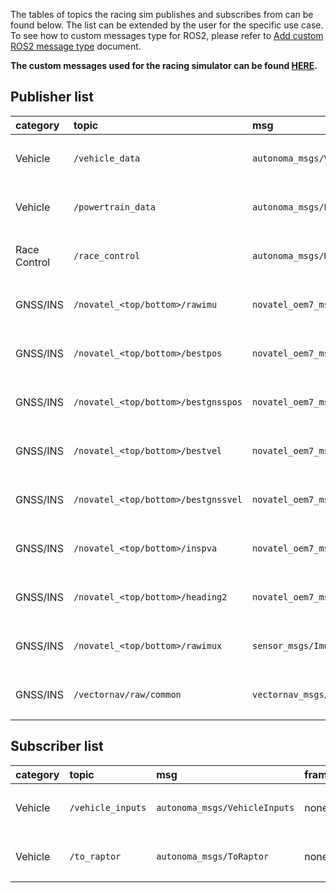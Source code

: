 The tables of topics the racing sim publishes and subscribes from can be found below.
The list can be extended by the user for the specific use case.
To see how to custom messages type for ROS2, please refer to [Add custom ROS2 message type](../../Components/ROS2/AddCustomROS2MessageType/index.md) document.

**The custom messages used for the racing simulator can be found [HERE](https://gitlab.com/autonoma-external/sim-msgs).**

## Publisher list

|category|topic|msg|frame_id|hz|QoS|
|:--|:--|:--|:--|:--|:--|
|Vehicle|`/vehicle_data`|`autonoma_msgs/VehicleData`|none|`100`|`Reliable`, `Volatile`, `Keep last/10`|
|Vehicle|`/powertrain_data`|`autonoma_msgs/PowertrainData`|none|`100`|`Reliable`, `Volatile`, `Keep last/10`|
|Race Control|`/race_control`|`autonoma_msgs/RaceControl`|none|`10`|`Reliable`, `Volatile`, `Keep last/10`|
|GNSS/INS|`/novatel_<top/bottom>/rawimu`|`novatel_oem7_msgs/RAWIMU`|none|`125`|`Reliable`, `Volatile`, `Keep last/10`|
|GNSS/INS|`/novatel_<top/bottom>/bestpos`|`novatel_oem7_msgs/BESTPOS`|none|`20`|`Reliable`, `Volatile`, `Keep last/10`|
|GNSS/INS|`/novatel_<top/bottom>/bestgnsspos`|`novatel_oem7_msgs/BESTPOS`|none|`20`|`Reliable`, `Volatile`, `Keep last/10`|
|GNSS/INS|`/novatel_<top/bottom>/bestvel`|`novatel_oem7_msgs/BESTVEL`|none|`20`|`Reliable`, `Volatile`, `Keep last/10`|
|GNSS/INS|`/novatel_<top/bottom>/bestgnssvel`|`novatel_oem7_msgs/BESTVEL`|none|`20`|`Reliable`, `Volatile`, `Keep last/10`|
|GNSS/INS|`/novatel_<top/bottom>/inspva`|`novatel_oem7_msgs/INSPVA`|none|`20`|`Reliable`, `Volatile`, `Keep last/10`|
|GNSS/INS|`/novatel_<top/bottom>/heading2`|`novatel_oem7_msgs/HEADING2`|none|`20`|`Reliable`, `Volatile`, `Keep last/10`|
|GNSS/INS|`/novatel_<top/bottom>/rawimux`|`sensor_msgs/Imu`|none|`125`|`Reliable`, `Volatile`, `Keep last/10`|
|GNSS/INS|`/vectornav/raw/common`|`vectornav_msgs/CommonGroup`|none|`100`|`Reliable`, `Volatile`, `Keep last/10`|


## Subscriber list

|category|topic|msg|frame_id|hz|QoS|
|:--|:--|:--|:--|:--|:--|
|Vehicle|`/vehicle_inputs`|`autonoma_msgs/VehicleInputs`|none|`100`|`Reliable`, `Volatile`, `Keep last/10`|
|Vehicle|`/to_raptor`|`autonoma_msgs/ToRaptor`|none|N/A|`Reliable`, `Volatile`, `Keep last/10`|